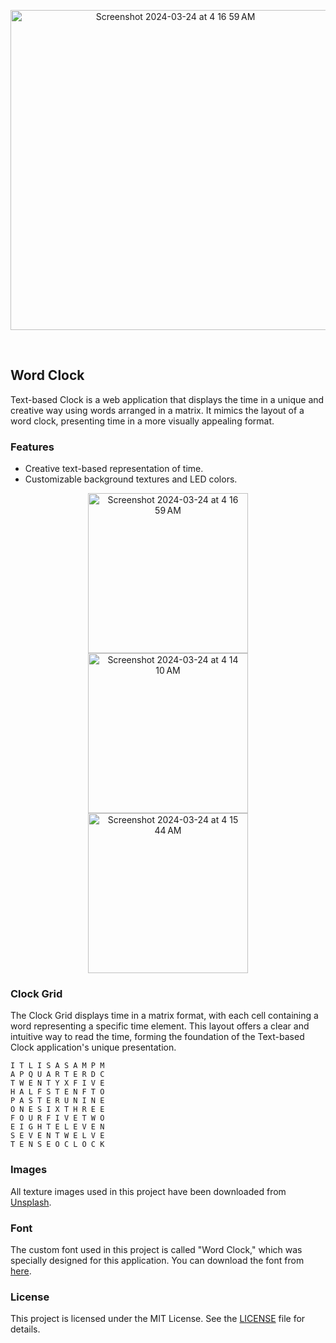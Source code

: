 <p align="center">
  
  <img width="512" alt="Screenshot 2024-03-24 at 4 16 59 AM" src="https://github.com/masoudmanson/Word-Clock/assets/927990/e9f64d50-39bf-4a19-8885-da1c156cf4ab">
</p>
<br/>

## Word Clock 

Text-based Clock is a web application that displays the time in a unique and creative way using words arranged in a matrix. It mimics the layout of a word clock, presenting time in a more visually appealing format.

### Features

- Creative text-based representation of time.
- Customizable background textures and LED colors.


<p align="center">
  <img width="256" alt="Screenshot 2024-03-24 at 4 16 59 AM" src="https://github.com/masoudmanson/Word-Clock/assets/927990/7e46bf64-1da8-48e5-ad5e-39001ef68ea7">
  <img width="256" alt="Screenshot 2024-03-24 at 4 14 10 AM" src="https://github.com/masoudmanson/Word-Clock/assets/927990/382b47be-4254-4a27-a20a-332ad6282b74">
  <img width="256" alt="Screenshot 2024-03-24 at 4 15 44 AM" src="https://github.com/masoudmanson/Word-Clock/assets/927990/76d35521-9d1f-4060-9dd1-5e5b99f7589e">
</p>

### Clock Grid

The Clock Grid displays time in a matrix format, with each cell containing a word representing a specific time element. This layout offers a clear and intuitive way to read the time, forming the foundation of the Text-based Clock application's unique presentation.

```
I T L I S A S A M P M
A P Q U A R T E R D C
T W E N T Y X F I V E
H A L F S T E N F T O
P A S T E R U N I N E
O N E S I X T H R E E
F O U R F I V E T W O
E I G H T E L E V E N
S E V E N T W E L V E
T E N S E O C L O C K
```

### Images

All texture images used in this project have been downloaded from [Unsplash](https://unsplash.com/).

### Font

The custom font used in this project is called "Word Clock," which was specially designed for this application. You can download the font from [here](https://github.com/masoudmanson/word-clock/blob/main/assets/WordClock-Regular.otf).

### License

This project is licensed under the MIT License. See the [LICENSE](https://opensource.org/license/mit) file for details.
